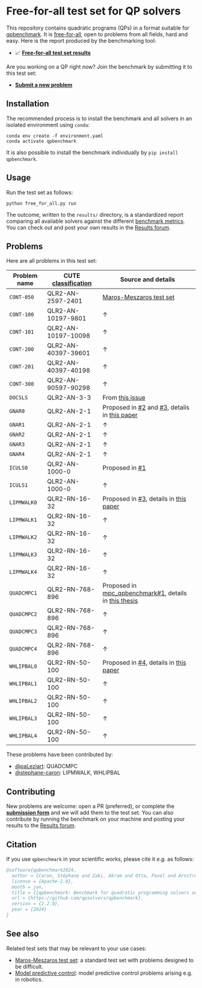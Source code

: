 # Free-for-all test set for QP solvers

This repository contains quadratic programs (QPs) in a format suitable for [qpbenchmark](https://github.com/qpsolvers/qpbenchmark). It is [free-for-all](https://en.wiktionary.org/wiki/free-for-all#Noun), open to problems from all fields, hard and easy. Here is the report produced by the benchmarking tool:

- 📈 <a href="results/free_for_all.md"><strong>Free-for-all test set results</strong></a>

Are you working on a QP right now? Join the benchmark by submitting it to this test set:

- **[Submit a new problem](https://github.com/qpsolvers/free_for_all_qpbenchmark/issues/new?template=new_problem.md)**

## Installation

The recommended process is to install the benchmark and all solvers in an isolated environment using ``conda``:

```console
conda env create -f environment.yaml
conda activate qpbenchmark
```

It is also possible to install the benchmark individually by ``pip install qpbenchmark``.

## Usage

Run the test set as follows:

```
python free_for_all.py run
```

The outcome, written to the `results/` directory, is a standardized report comparing all available solvers against the different [benchmark metrics](https://github.com/qpsolvers/qpbenchmark#metrics). You can check out and post your own results in the [Results forum](https://github.com/qpsolvers/free_for_all_qpbenchmark/discussions/categories/results).

## Problems

Here are all problems in this test set:

| Problem name  | CUTE [classification](https://www.cuter.rl.ac.uk//Problems/classification.shtml) | Source and details |
|---------------|-------------|-----------------------------------|
| ``CONT-050``  | QLR2-AN-2597-2401 | [Maros-Meszaros test set](https://www.cuter.rl.ac.uk/Problems/marmes.shtml) |
| ``CONT-100``  | QLR2-AN-10197-9801 | ↑ |
| ``CONT-101``  | QLR2-AN-10197-10098 | ↑ |
| ``CONT-200``  | QLR2-AN-40397-39601 | ↑ |
| ``CONT-201``  | QLR2-AN-40397-40198 | ↑ |
| ``CONT-300``  | QLR2-AN-90597-90298 | ↑ |
| ``DOCSLS``    | QLR2-AN-3-3 | From [this issue](https://github.com/qpsolvers/qpsolvers/issues/278) |
| ``GNAR0``     | QLR2-AN-2-1 | Proposed in [#2](https://github.com/qpsolvers/free_for_all_qpbenchmark/issues/2) and [#3](https://github.com/qpsolvers/free_for_all_qpbenchmark/issues/3), details in [this paper](https://hal.inria.fr/hal-01418462/document) |
| ``GNAR1``     | QLR2-AN-2-1 | ↑ |
| ``GNAR2``     | QLR2-AN-2-1 | ↑ |
| ``GNAR3``     | QLR2-AN-2-1 | ↑ |
| ``GNAR4``     | QLR2-AN-2-1 | ↑ |
| ``ICULS0``    | QLR2-AN-1000-0 | Proposed in [#1](https://github.com/qpsolvers/free_for_all_qpbenchmark/issues/1) |
| ``ICULS1``    | QLR2-AN-1000-0 | ↑ |
| ``LIPMWALK0`` | QLR2-RN-16-32 | Proposed in [#3](https://github.com/qpsolvers/mpc_qpbenchmark/issues/3), details in [this paper](https://inria.hal.science/inria-00390462) |
| ``LIPMWALK1`` | QLR2-RN-16-32 | ↑ |
| ``LIPMWALK2`` | QLR2-RN-16-32 | ↑ |
| ``LIPMWALK3`` | QLR2-RN-16-32 | ↑ |
| ``LIPMWALK4`` | QLR2-RN-16-32 | ↑ |
| ``QUADCMPC1`` | QLR2-RN-768-896 | Proposed in [mpc\_qpbenchmark#1](https://github.com/qpsolvers/mpc_qpbenchmark/issues/1), details in [this thesis](https://laas.hal.science/tel-03936109/document) |
| ``QUADCMPC2`` | QLR2-RN-768-896 | ↑ |
| ``QUADCMPC3`` | QLR2-RN-768-896 | ↑ |
| ``QUADCMPC4`` | QLR2-RN-768-896 | ↑ |
| ``WHLIPBAL0`` | QLR2-RN-50-100 | Proposed in [#4](https://github.com/qpsolvers/mpc_qpbenchmark/issues/4), details in [this paper](https://inria.hal.science/hal-04198663/) |
| ``WHLIPBAL1`` | QLR2-RN-50-100 | ↑ |
| ``WHLIPBAL2`` | QLR2-RN-50-100 | ↑ |
| ``WHLIPBAL3`` | QLR2-RN-50-100 | ↑ |
| ``WHLIPBAL4`` | QLR2-RN-50-100 | ↑ |

These problems have been contributed by:

- [@paLeziart](https://github.com/paLeziart): QUADCMPC
- [@stephane-caron](https://github.com/stephane-caron): LIPMWALK, WHLIPBAL

## Contributing

New problems are welcome: open a PR (preferred), or complete the **[submission form](https://github.com/qpsolvers/free_for_all_qpbenchmark/issues/new?template=new_problem.md)** and we will add them to the test set. You can also contribute by running the benchmark on your machine and posting your results to the [Results forum](https://github.com/qpsolvers/free_for_all_qpbenchmark/discussions/categories/results).

## Citation

If you use `qpbenchmark` in your scientific works, please cite it *e.g.* as follows:

```bibtex
@software{qpbenchmark2024,
  author = {Caron, Stéphane and Zaki, Akram and Otta, Pavel and Arnström, Daniel and Carpentier, Justin},
  license = {Apache-2.0},
  month = jan,
  title = {{qpbenchmark: Benchmark for quadratic programming solvers available in Python}},
  url = {https://github.com/qpsolvers/qpbenchmark},
  version = {2.2.0},
  year = {2024}
}
```

## See also

Related test sets that may be relevant to your use cases:

- [Maros-Meszaros test set](https://github.com/qpsolvers/maros_meszaros_qpbenchmark/): a standard test set with problems designed to be difficult.
- [Model predictive control](https://github.com/qpsolvers/mpc_qpbenchmark): model predictive control problems arising e.g. in robotics.
